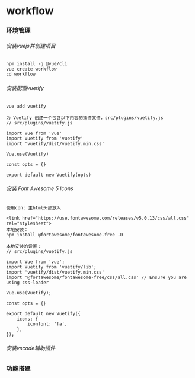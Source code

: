 # workflow
### 环境管理
###### 安装vuejs并创建项目
```
npm install -g @vue/cli
vue create workflow
cd workflow
```
###### 安装配置vuetify
```
vue add vuetify

为 Vuetify 创建一个包含以下内容的插件文件，src/plugins/vuetify.js
// src/plugins/vuetify.js

import Vue from 'vue'
import Vuetify from 'vuetify'
import 'vuetify/dist/vuetify.min.css'

Vue.use(Vuetify)

const opts = {}

export default new Vuetify(opts)
```
###### 安装 Font Awesome 5 Icons
```
使用cdn: 主html头部放入

<link href="https://use.fontawesome.com/releases/v5.0.13/css/all.css" rel="stylesheet">
本地安装：
npm install @fortawesome/fontawesome-free -D

本地安装的设置：
// src/plugins/vuetify.js

import Vue from 'vue';
import Vuetify from 'vuetify/lib';
import 'vuetify/dist/vuetify.min.css'
import '@fortawesome/fontawesome-free/css/all.css' // Ensure you are using css-loader

Vue.use(Vuetify);

const opts = {}

export default new Vuetify({
    icons: {
        iconfont: 'fa',
    },
});

```
###### 安装vscode辅助插件

### 功能搭建

